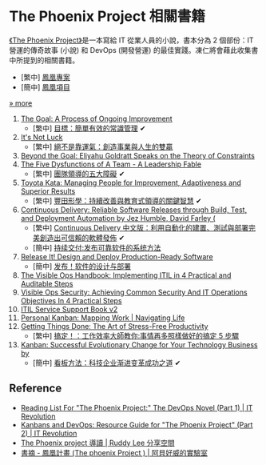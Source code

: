# The Phoenix Project 相關書籍

[《The Phoenix Project》](https://en.wikipedia.org/wiki/The_Phoenix_Project_(novel))是一本寫給 IT 從業人員的小說，書本分為 2 個部份：IT 營運的傳奇故事 (小說) 和 DevOps (開發營運) 的最佳實踐。凍仁將會藉此收集書中所提到的相關書籍。

* [繁中] [鳳凰專案](https://www.tenlong.com.tw/products/9789864765867)
* [簡中] [鳳凰項目](https://www.tenlong.com.tw/products/9787115403650)

[» more](http://www.tenlong.com.tw/items/7115403651?item_id=1013544)

1. [The Goal: A Process of Ongoing Improvement](https://www.amazon.com/Goal-Process-Ongoing-Improvement/dp/0884270610)
    - [繁中] [目標：簡單有效的常識管理](http://www.tenlong.com.tw/items/0002161311?item_id=889207) ✔
1. [It's Not Luck](https://www.amazon.com/Its-Not-Luck-Eliyahu-Goldratt/dp/0884271153)
    - [繁中] [絕不是靠運氣：創造事業與人生的雙贏](http://www.books.com.tw/products/0010588043)
1. [Beyond the Goal: Eliyahu Goldratt Speaks on the Theory of Constraints](https://www.amazon.com/Beyond-Goal-Eliyahu-Goldratt-Constraints/dp/1596590238?ie=UTF8&camp=1789&creative=9325&creativeASIN=0884271951&linkCode=as2&tag=itrevpre-20)
1. [The Five Dysfunctions of A Team - A Leadership Fable](https://www.amazon.com/Five-Dysfunctions-Team-Leadership-Fable/dp/0787960756/ref=sr_1_1?s=books&ie=UTF8&qid=1524496448&sr=1-1&keywords=The+Five+Dysfunctions+of+A+Team+-+A+Leadership+Fable)
    - [繁中] [團隊領導的五大障礙](http://www.books.com.tw/products/0010259881) ✔
1. [Toyota Kata: Managing People for Improvement, Adaptiveness and Superior Results](https://www.amazon.com/Toyota-Kata-Managing-Improvement-Adaptiveness/dp/0071635238/ref=sr_1_1?s=books&ie=UTF8&qid=1524496490&sr=1-1&keywords=Toyota+Kata%3A+Managing+People+for+Improvement%2C+Adaptiveness+and+Superior+Results)
    - [繁中] [豐田形學：持續改善與教育式領導的關鍵智慧](http://www.books.com.tw/products/0010471926) ✔
1. [Continuous Delivery: Reliable Software Releases through Build, Test, and Deployment Automation by Jez Humble, David Farley (](https://www.amazon.com/Continuous-Delivery-Deployment-Automation-Addison-Wesley/dp/0321601912/ref=sr_1_1?s=books&ie=UTF8&qid=1524496565&sr=1-1&keywords=Continuous+Delivery%3A+Reliable+Software+Releases+through+Build%2C+Test%2C+and+Deployment+Automation)
    - [繁中] [Continuous Delivery 中文版：利用自動化的建置、測試與部署完美創造出可信賴的軟體發佈](http://www.tenlong.com.tw/items/986201962X?item_id=999062) ✔
    - [簡中] [持续交付:发布可靠软件的系统方法](https://www.amazon.cn/dp/B005V9BB1M)
1. [Release It! Design and Deploy Production-Ready Software](https://pragprog.com/book/mnee/release-it)
    - [簡中] [发布！软件的设计与部署](https://www.amazon.cn/dp/B0153178XM)
1. [The Visible Ops Handbook: Implementing ITIL in 4 Practical and Auditable Steps](https://www.amazon.com/Visible-Ops-Handbook-Implementing-Practical/dp/0975568612)
1. [Visible Ops Security: Achieving Common Security And IT Operations Objectives In 4 Practical Steps](https://www.amazon.com/Visible-Ops-Security-Operations-Objectives/dp/097556868X/ref=pd_sim_14_1?ie=UTF8&dpID=41FVHzq6CvL&dpSrc=sims&preST=_AC_UL320_SR200%2C320_&psc=1&refRID=NHSWVP8BZC4C6E8SZT84)
1. [ITIL Service Support Book v2](https://www.amazon.com/Service-Support-Infrastructure-Library-Part/dp/0113300158?ie=UTF8&camp=1789&creative=9325&creativeASIN=0884271951&linkCode=as2&tag=itrevpre-20)
1. [Personal Kanban: Mapping Work | Navigating Life](https://www.amazon.com/Personal-Kanban-Mapping-Work-Navigating/dp/1453802266?ie=UTF8&tag=itrev-20)
1. [Getting Things Done: The Art of Stress-Free Productivity](https://www.amazon.com/Getting-Things-Done-Stress-Free-Productivity/dp/0142000280?ie=UTF8&tag=itrev-20)
    - [繁中] [搞定！：工作效率大師教你:事情再多照樣做好的搞定 5 步驟](http://www.books.com.tw/products/0010731198)
1. [Kanban: Successful Evolutionary Change for Your Technology Business by ](https://www.amazon.com/Kanban-Successful-Evolutionary-Technology-Business/dp/0984521402?ie=UTF8&tag=itrev-20)
    - [簡中] [看板方法：科技企业渐进变革成功之道](https://www.tenlong.com.tw/products/9787560994048) ✔

## Reference

- [Reading List For "The Phoenix Project:" The DevOps Novel (Part 1) | IT Revolution](http://itrevolution.com/learn-more-about-concepts-in-phoenix-project/)
- [Kanbans and DevOps: Resource Guide for "The Phoenix Project" (Part 2) | IT Revolution](http://itrevolution.com/resource-guide-for-the-phoenix-project-kanbans-part-2/)
- [The Phoenix project 導讀 | Ruddy Lee 分享空間](https://ruddyblog.wordpress.com/2016/01/26/the-phoenix-project-%E5%B0%8E%E8%AE%80/)
- [書摘 - 鳳凰計畫 (The phoenix Project ) | 阿貝好威的實驗室](http://lab.howie.tw/2016/02/phoenix-project.html)

